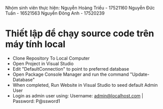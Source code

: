 Nhóm sinh viên thực hiện:
Nguyễn Hoàng Triều - 17521160
Nguyễn Đức Tuấn - 16521563
Nguyễn Đông Anh - 17520239

# Thiết lập để chạy source code trên máy tính local
- Clone Repository To Local Computer
- Open Project in Visual Studio
- Edit "DefaultConnection" to point to preferred database
- Open Package Console Manager and run the command "Update-Database"
- When completed, Run Website in Visual Studio to seed default Admin User
- Login as admin user using: Username: admin@localhost.com | Password: P@ssword1

